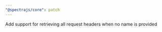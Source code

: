 ```yaml
---
"@spectrajs/core": patch
---
```


Add support for retrieving all request headers when no name is provided
